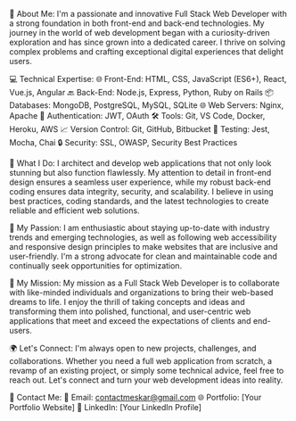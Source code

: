 🚀 About Me:
I'm a passionate and innovative Full Stack Web Developer with a strong foundation in both front-end and back-end technologies. My journey in the world of web development began with a curiosity-driven exploration and has since grown into a dedicated career. I thrive on solving complex problems and crafting exceptional digital experiences that delight users.

💻 Technical Expertise:
🌐 Front-End: HTML, CSS, JavaScript (ES6+), React, Vue.js, Angular
🔙 Back-End: Node.js, Express, Python, Ruby on Rails
📦 Databases: MongoDB, PostgreSQL, MySQL, SQLite
🌐 Web Servers: Nginx, Apache
🔐 Authentication: JWT, OAuth
🛠 Tools: Git, VS Code, Docker, Heroku, AWS
📈 Version Control: Git, GitHub, Bitbucket
🧪 Testing: Jest, Mocha, Chai
🔒 Security: SSL, OWASP, Security Best Practices

🔨 What I Do:
I architect and develop web applications that not only look stunning but also function flawlessly. My attention to detail in front-end design ensures a seamless user experience, while my robust back-end coding ensures data integrity, security, and scalability. I believe in using best practices, coding standards, and the latest technologies to create reliable and efficient web solutions.

🎯 My Passion:
I am enthusiastic about staying up-to-date with industry trends and emerging technologies, as well as following web accessibility and responsive design principles to make websites that are inclusive and user-friendly. I'm a strong advocate for clean and maintainable code and continually seek opportunities for optimization.

🚀 My Mission:
My mission as a Full Stack Web Developer is to collaborate with like-minded individuals and organizations to bring their web-based dreams to life. I enjoy the thrill of taking concepts and ideas and transforming them into polished, functional, and user-centric web applications that meet and exceed the expectations of clients and end-users.

🌍 Let's Connect:
I'm always open to new projects, challenges, and collaborations. Whether you need a full web application from scratch, a revamp of an existing project, or simply some technical advice, feel free to reach out. Let's connect and turn your web development ideas into reality.

📧 Contact Me:
📩 Email: contactmeskar@gmail.com
🌐 Portfolio: [Your Portfolio Website]
📱 LinkedIn: [Your LinkedIn Profile]
